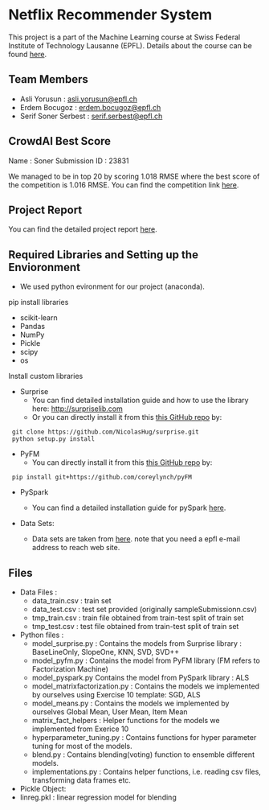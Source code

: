 # Netflix Recommender System

This project is a part of the Machine Learning course at Swiss Federal Institute of Technology Lausanne (EPFL). Details about the course can be found [here](https://edu.epfl.ch/coursebook/en/machine-learning-CS-433).

## Team Members

* Asli Yorusun : asli.yorusun@epfl.ch
* Erdem Bocugoz : erdem.bocugoz@epfl.ch
* Serif Soner Serbest : serif.serbest@epfl.ch

## CrowdAI Best Score

Name : Soner
Submission ID : 23831

We managed to be in top 20 by scoring 1.018 RMSE where the best score of the competition is 1.016 RMSE.
You can find the competition link [here](https://www.crowdai.org/challenges/epfl-ml-recommender-system/leaderboards).

## Project Report
You can find the detailed project report [here](https://github.com/serifsonerserbest/Recommender-System/blob/master/Recommender_System_Project_Report.pdf).

## Required Libraries and Setting up the Envioronment 

* We used python evironment for our project (anaconda).

pip install libraries
* scikit-learn
* Pandas
* NumPy
* Pickle
* scipy
* os

Install custom libraries
* Surprise
  * You can find detailed installation guide and how to use the library here: http://surpriselib.com
  * Or you can directly install it from this [this GitHub repo](https://github.com/NicolasHug/Surprise) by:
```
 git clone https://github.com/NicolasHug/surprise.git
 python setup.py install
```

* PyFM
  * You can directly install it from this [this GitHub repo](https://github.com/coreylynch/pyFM) by:
```
 pip install git+https://github.com/coreylynch/pyFM
```

* PySpark
  * You can find a detailed installation guide for pySpark [here](https://medium.com/tinghaochen/how-to-install-pyspark-locally-94501eefe421).

* Data Sets:
  * Data sets are taken from [here](https://www.crowdai.org/challenges/epfl-ml-recommender-system/dataset_files).
  note that you need a epfl e-mail address to reach web site.
  
## Files

* Data Files : 
  * data_train.csv : train set
  * data_test.csv : test set provided (originally sampleSubmissionn.csv)
  * tmp_train.csv : train file obtained from train-test split of train set
  * tmp_test.csv : test file obtained from train-test split of train set
* Python files :
  * model_surprise.py : Contains the models from Surprise library : BaseLineOnly, SlopeOne, KNN, SVD, SVD++
  * model_pyfm.py : Contains the model from PyFM library (FM refers to Factorization Machine)
  * model_pyspark.py Contains the model from PySpark library : ALS
  * model_matrixfactorization.py : Contains the models we implemented by ourselves using Exercise 10 template: SGD, ALS
  * model_means.py : Contains the models we implemented by ourselves  Global Mean, User Mean, Item Mean
  * matrix_fact_helpers : Helper functions for the models we implemented from Exerice 10 
  * hyperparameter_tuning.py : Contains functions for hyper parameter tuning for most of the models.
  * blend.py : Contains blending(voting) function to ensemble different models.
  * implementations.py : Contains helper functions, i.e. reading csv files, transforming data frames etc.
* Pickle Object:
* linreg.pkl : linear regression model for blending
